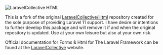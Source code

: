 ![LaravelCollective HTML](LaravelCollectiveHTML-banner.png)

This is a fork of the original [LaravelCollective/Html](https://github.com/LaravelCollective/html) repository created for the sole purpose of providing Laravel 11 support. I have desire or intentions to further develop this package and will remove it if and when the original repository is updated. Use at your own leisure but also at your own risk.

Official documentation for Forms & Html for The Laravel Framework can be found at the [LaravelCollective](https://laravelcollective.com/docs) website.

